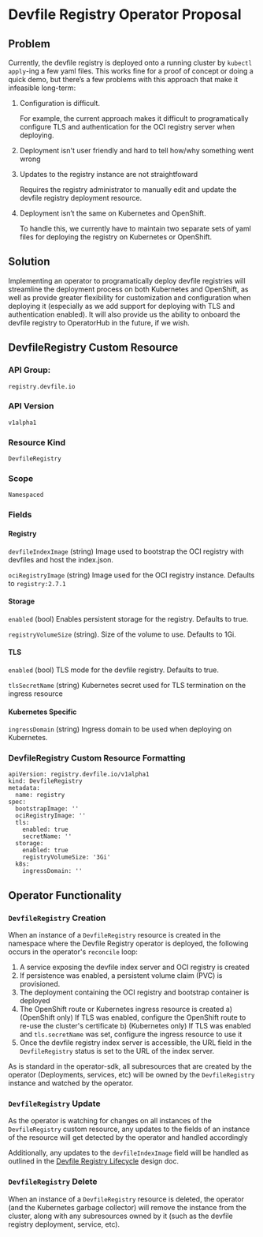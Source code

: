 # Devfile Registry Operator Proposal

## Problem
Currently, the devfile registry is deployed onto a running cluster by `kubectl apply`-ing a few yaml files. This works fine for a proof of concept or doing a quick demo, but there’s a few problems with this approach that make it infeasible long-term:

1) Configuration is difficult.
   
   For example, the current approach makes it difficult to programatically configure TLS and authentication for the OCI registry server when deploying.

2) Deployment isn't user friendly and hard to tell how/why something went wrong

3) Updates to the registry instance are not straightfoward

    Requires the registry administrator to manually edit and update the devfile registry deployment resource.

3) Deployment isn’t the same on Kubernetes and OpenShift.

   To handle this, we currently have to maintain two separate sets of yaml files for deploying the registry on Kubernetes or OpenShift.

## Solution
Implementing an operator to programatically deploy devfile registries will streamline the deployment process on both Kubernetes and OpenShift, as well as provide greater flexibility for customization and configuration when deploying it (especially as we add support for deploying with TLS and authentication enabled). It will also provide us the ability to onboard the devfile registry to OperatorHub in the future, if we wish.

## DevfileRegistry Custom Resource

### API Group:
`registry.devfile.io`

### API Version
`v1alpha1`

### Resource Kind
`DevfileRegistry`

### Scope
`Namespaced`

### Fields

#### Registry 
`devfileIndexImage` (string) Image used to bootstrap the OCI registry with devfiles and host the index.json.

`ociRegistryImage` (string) Image used for the OCI registry instance. Defaults to `registry:2.7.1`

#### Storage
`enabled` (bool) Enables persistent storage for the registry. Defaults to true.

`registryVolumeSize` (string). Size of the volume to use. Defaults to 1Gi.

#### TLS
`enabled` (bool) TLS mode for the devfile registry. Defaults to true.

`tlsSecretName` (string) Kubernetes secret used for TLS termination on the ingress resource

#### Kubernetes Specific
`ingressDomain` (string) Ingress domain to be used when deploying on Kubernetes.

### DevfileRegistry Custom Resource Formatting
```
apiVersion: registry.devfile.io/v1alpha1
kind: DevfileRegistry
metadata:
  name: registry
spec:
  bootstrapImage: ''
  ociRegistryImage: ''
  tls:
    enabled: true
    secretName: ''
  storage:
    enabled: true
    registryVolumeSize: '3Gi'
  k8s:
    ingressDomain: ''
```

## Operator Functionality

### `DevfileRegistry` Creation
When an instance of a `DevfileRegistry` resource is created in the namespace where the Devfile Registry operator is deployed, the following occurs in the operator's `reconcile` loop:

1) A service exposing the devfile index server and OCI registry is created
2) If persistence was enabled, a persistent volume claim (PVC) is provisioned.
3) The deployment containing the OCI registry and bootstrap container is deployed
4) The OpenShift route or Kubernetes ingress resource is created
    a) (OpenShift only) If TLS was enabled, configure the OpenShift route to re-use the cluster's certificate
    b) (Kubernetes only) If TLS was enabled and `tls.secretName` was set, configure the ingress resource to use it
5) Once the devfile registry index server is accessible, the URL field in the `DevfileRegistry` status is set to the URL of the index server.

As is standard in the operator-sdk, all subresources that are created by the operator (Deployments, services, etc) will be owned by the `DevfileRegistry` instance and watched by the operator.

### `DevfileRegistry` Update
As the operator is watching for changes on all instances of the `DevfileRegistry` custom resource, any updates to the fields of an instance of the resource will get detected by the operator and handled accordingly

Additionally, any updates to the `devfileIndexImage` field will be handled as outlined in the [Devfile Registry Lifecycle](https://docs.google.com/document/d/1rQHCp4SWslWWJv5KK3A_iXHvgbqjsuDkSKDD72ifJio/edit?usp=sharing) design doc.

### `DevfileRegistry` Delete
When an instance of a `DevfileRegistry` resource is deleted, the operator (and the Kubernetes garbage collector) will remove the instance from the cluster, along with any subresources owned by it (such as the devfile registry deployment, service, etc).